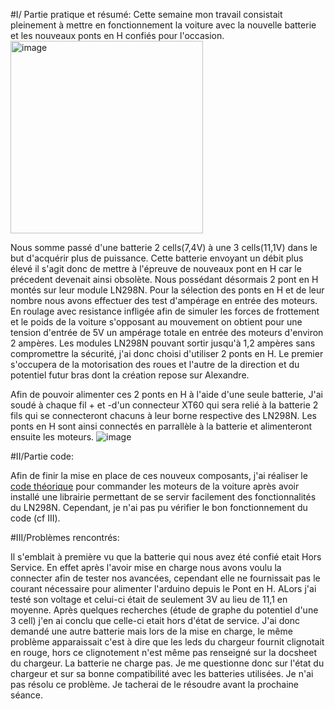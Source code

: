 #I/ Partie pratique et résumé:
Cette semaine mon travail consistait pleinement à mettre en fonctionnement la voiture avec la nouvelle batterie et les nouveaux ponts en H confiés pour l'occasion.
<img width="308" alt="image" src="https://github.com/alexKrsn1234/Cimino-Krausener-PEIP2-ARDUINO-PROJECT-/assets/127763192/941f4895-55b0-4a7b-af56-a30ade71fbc9">

Nous somme passé d'une batterie 2 cells(7,4V) à une 3 cells(11,1V) dans le but d'acquérir plus de puissance. Cette batterie envoyant un débit plus élevé il s'agit
donc de mettre à l'épreuve de nouveaux pont en H car le précedent devenait ainsi obsolète. Nous possédant désormais 2 pont en H montés sur leur module LN298N.
Pour la sélection des ponts en H et de leur nombre nous avons effectuer des test d'ampérage en entrée des moteurs. En roulage avec resistance infligée afin de 
simuler les forces de frottement et le poids de la voiture s'opposant au mouvement on obtient pour une tension d'entrée de 5V un ampérage totale en entrée des 
moteurs d'environ 2 ampères. Les modules LN298N pouvant sortir jusqu'à 1,2 ampères sans compromettre la sécurité, j'ai donc choisi d'utiliser 2 ponts en H.
Le premier s'occupera de la motorisation des roues et l'autre de la direction et du potentiel futur bras dont la création repose sur Alexandre.

Afin de pouvoir alimenter ces 2 ponts en H à l'aide d'une seule batterie, J'ai soudé à chaque fil + et -d'un connecteur XT60 qui sera relié à la batterie
2 fils qui se connecteront chacuns à leur borne respective des LN298N. Les ponts en H sont ainsi connectés en parrallèle à la batterie et alimenteront ensuite
les moteurs.
![image](https://github.com/alexKrsn1234/Cimino-Krausener-PEIP2-ARDUINO-PROJECT-/assets/127763192/d5a40f9a-0de3-4e4c-acf3-6f70b044891d)


#II/Partie code:

Afin de finir la mise en place de ces nouveux composants, j'ai réaliser le [code théorique](/code/TELECOMMUNICATION/HC-12/HC12-commSR/ESPLORATEST/RECEIVER_HBRIDGE_V2/receiverV1/receiver/receiver.ino) pour commander les moteurs de la voiture après avoir installé 
une librairie permettant de se servir facilement des fonctionnalités du LN298N. Cependant, je n'ai pas pu vérifier le bon fonctionnement du code (cf III).

#III/Problèmes rencontrés:

Il s'emblait à première vu que la batterie qui nous avez été confié etait Hors Service. En effet après l'avoir mise en charge nous avons voulu la connecter 
afin de tester nos avancées, cependant elle ne fournissait pas le courant nécessaire pour alimenter l'arduino depuis le Pont en H. ALors j'ai testé son voltage
et celui-ci était de seulement 3V au lieu de 11,1 en moyenne. Après quelques recherches (étude de graphe du potentiel d'une 3 cell) j'en ai conclu que celle-ci
etait hors d'état de service. J'ai donc demandé une autre batterie mais lors de la mise en charge, le même problème apparaissait c'est à dire que 
les leds du chargeur fournit clignotait en rouge, hors ce clignotement n'est même pas renseigné sur la docsheet du chargeur. La batterie ne charge pas.
Je me questionne donc sur l'état du chargeur et sur sa bonne compatibilité avec les batteries utilisées. Je n'ai pas résolu ce problème. Je tacherai de le 
résoudre avant la prochaine séance.


